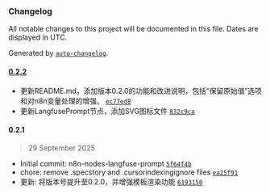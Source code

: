 ### Changelog

All notable changes to this project will be documented in this file. Dates are displayed in UTC.

Generated by [`auto-changelog`](https://github.com/CookPete/auto-changelog).

#### [0.2.2](https://github.com/NoDeskAI/n8n-nodes-langfuse-prompt/compare/0.2.1...0.2.2)

- 更新README.md，添加版本0.2.0的功能和改进说明，包括“保留原始值”选项和对n8n变量处理的增强。 [`ec77ed8`](https://github.com/NoDeskAI/n8n-nodes-langfuse-prompt/commit/ec77ed815ec7a96bcb8d27208f1a0c61881c82d8)
- 更新LangfusePrompt节点，添加SVG图标文件 [`832c9ca`](https://github.com/NoDeskAI/n8n-nodes-langfuse-prompt/commit/832c9ca85fab7c4880565ba3002a72771008c0ad)

#### 0.2.1

> 29 September 2025

- Initial commit: n8n-nodes-langfuse-prompt [`5f64f4b`](https://github.com/NoDeskAI/n8n-nodes-langfuse-prompt/commit/5f64f4b0700d92e688030dfd11e4fff8e29c7fda)
- chore: remove .specstory and .cursorindexingignore files [`ea25f91`](https://github.com/NoDeskAI/n8n-nodes-langfuse-prompt/commit/ea25f919fa29a3bdd26bcb8e2c4d63d1603eeae8)
- 更新: 将版本号提升至0.2.0，并增强模板渲染功能 [`6193150`](https://github.com/NoDeskAI/n8n-nodes-langfuse-prompt/commit/6193150f7172956d2d194b4d879488f12ed9549c)
